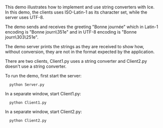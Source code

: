 This demo illustrates how to implement and use string converters
with Ice. In this demo, the clients uses ISO-Latin-1 as its
character set, while the server uses UTF-8.

The demo sends and receives the greeting "Bonne journée" which
in Latin-1 encoding is "Bonne journ\351e" and in UTF-8 encoding
is "Bonne journ\303\251e".

The demo server prints the strings as they are received to show
how, without conversion, they are not in the format expected by
the application.

There are two clients, Client1.py uses a string converter and
Client2.py doesn't use a string converter.

To run the demo, first start the server:

      python Server.py

In a separate window, start Client1.py:

      python Client1.py

In a separate window, start Client2.py:

      python Client2.py
